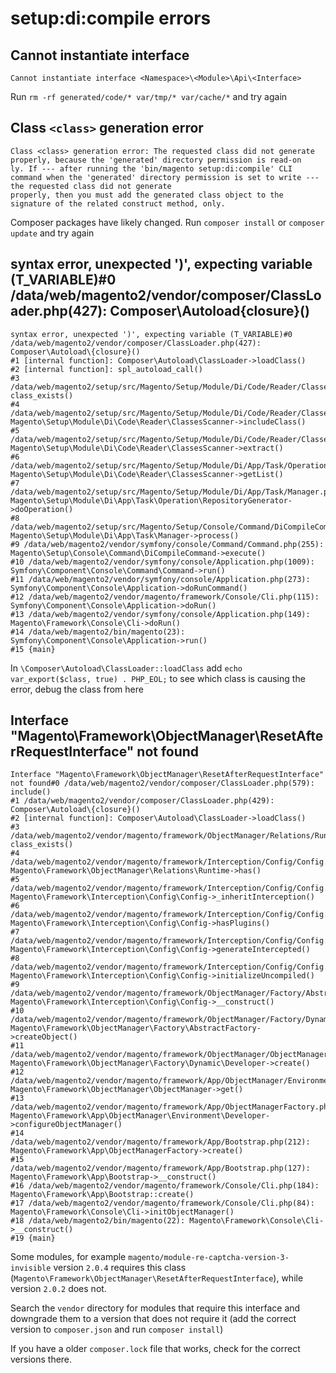 # setup:di:compile errors

## Cannot instantiate interface

```console
Cannot instantiate interface <Namespace>\<Module>\Api\<Interface>
```

Run `rm -rf generated/code/* var/tmp/* var/cache/*` and try again

##  Class `<class>` generation error

```console                                                                                                                                                                             
Class <class> generation error: The requested class did not generate properly, because the 'generated' directory permission is read-on  
ly. If --- after running the 'bin/magento setup:di:compile' CLI command when the 'generated' directory permission is set to write --- the requested class did not generate  
properly, then you must add the generated class object to the signature of the related construct method, only.                                                                                                                                                                                                               
```

Composer packages have likely changed. Run `composer install` or `composer update` and try again

## syntax error, unexpected ')', expecting variable (T_VARIABLE)#0 /data/web/magento2/vendor/composer/ClassLoader.php(427): Composer\Autoload\{closure}()

```console
syntax error, unexpected ')', expecting variable (T_VARIABLE)#0 /data/web/magento2/vendor/composer/ClassLoader.php(427): Composer\Autoload\{closure}()
#1 [internal function]: Composer\Autoload\ClassLoader->loadClass()
#2 [internal function]: spl_autoload_call()
#3 /data/web/magento2/setup/src/Magento/Setup/Module/Di/Code/Reader/ClassesScanner.php(134): class_exists()
#4 /data/web/magento2/setup/src/Magento/Setup/Module/Di/Code/Reader/ClassesScanner.php(117): Magento\Setup\Module\Di\Code\Reader\ClassesScanner->includeClass()
#5 /data/web/magento2/setup/src/Magento/Setup/Module/Di/Code/Reader/ClassesScanner.php(87): Magento\Setup\Module\Di\Code\Reader\ClassesScanner->extract()
#6 /data/web/magento2/setup/src/Magento/Setup/Module/Di/App/Task/Operation/RepositoryGenerator.php(61): Magento\Setup\Module\Di\Code\Reader\ClassesScanner->getList()
#7 /data/web/magento2/setup/src/Magento/Setup/Module/Di/App/Task/Manager.php(56): Magento\Setup\Module\Di\App\Task\Operation\RepositoryGenerator->doOperation()
#8 /data/web/magento2/setup/src/Magento/Setup/Console/Command/DiCompileCommand.php(216): Magento\Setup\Module\Di\App\Task\Manager->process()
#9 /data/web/magento2/vendor/symfony/console/Command/Command.php(255): Magento\Setup\Console\Command\DiCompileCommand->execute()
#10 /data/web/magento2/vendor/symfony/console/Application.php(1009): Symfony\Component\Console\Command\Command->run()
#11 /data/web/magento2/vendor/symfony/console/Application.php(273): Symfony\Component\Console\Application->doRunCommand()
#12 /data/web/magento2/vendor/magento/framework/Console/Cli.php(115): Symfony\Component\Console\Application->doRun()
#13 /data/web/magento2/vendor/symfony/console/Application.php(149): Magento\Framework\Console\Cli->doRun()
#14 /data/web/magento2/bin/magento(23): Symfony\Component\Console\Application->run()
#15 {main}
```

In `\Composer\Autoload\ClassLoader::loadClass` add `echo var_export($class, true) . PHP_EOL;` to see which class is causing the error, debug the class from here

## Interface "Magento\Framework\ObjectManager\ResetAfterRequestInterface" not found

```console
Interface "Magento\Framework\ObjectManager\ResetAfterRequestInterface" not found#0 /data/web/magento2/vendor/composer/ClassLoader.php(579): include()
#1 /data/web/magento2/vendor/composer/ClassLoader.php(429): Composer\Autoload\{closure}()
#2 [internal function]: Composer\Autoload\ClassLoader->loadClass()
#3 /data/web/magento2/vendor/magento/framework/ObjectManager/Relations/Runtime.php(38): class_exists()
#4 /data/web/magento2/vendor/magento/framework/Interception/Config/Config.php(157): Magento\Framework\ObjectManager\Relations\Runtime->has()
#5 /data/web/magento2/vendor/magento/framework/Interception/Config/Config.php(180): Magento\Framework\Interception\Config\Config->_inheritInterception()
#6 /data/web/magento2/vendor/magento/framework/Interception/Config/Config.php(213): Magento\Framework\Interception\Config\Config->hasPlugins()
#7 /data/web/magento2/vendor/magento/framework/Interception/Config/Config.php(190): Magento\Framework\Interception\Config\Config->generateIntercepted()
#8 /data/web/magento2/vendor/magento/framework/Interception/Config/Config.php(122): Magento\Framework\Interception\Config\Config->initializeUncompiled()
#9 /data/web/magento2/vendor/magento/framework/ObjectManager/Factory/AbstractFactory.php(121): Magento\Framework\Interception\Config\Config->__construct()
#10 /data/web/magento2/vendor/magento/framework/ObjectManager/Factory/Dynamic/Developer.php(66): Magento\Framework\ObjectManager\Factory\AbstractFactory->createObject()
#11 /data/web/magento2/vendor/magento/framework/ObjectManager/ObjectManager.php(70): Magento\Framework\ObjectManager\Factory\Dynamic\Developer->create()
#12 /data/web/magento2/vendor/magento/framework/App/ObjectManager/Environment/Developer.php(84): Magento\Framework\ObjectManager\ObjectManager->get()
#13 /data/web/magento2/vendor/magento/framework/App/ObjectManagerFactory.php(191): Magento\Framework\App\ObjectManager\Environment\Developer->configureObjectManager()
#14 /data/web/magento2/vendor/magento/framework/App/Bootstrap.php(212): Magento\Framework\App\ObjectManagerFactory->create()
#15 /data/web/magento2/vendor/magento/framework/App/Bootstrap.php(127): Magento\Framework\App\Bootstrap->__construct()
#16 /data/web/magento2/vendor/magento/framework/Console/Cli.php(184): Magento\Framework\App\Bootstrap::create()
#17 /data/web/magento2/vendor/magento/framework/Console/Cli.php(84): Magento\Framework\Console\Cli->initObjectManager()
#18 /data/web/magento2/bin/magento(22): Magento\Framework\Console\Cli->__construct()
#19 {main}
```

Some modules, for example `magento/module-re-captcha-version-3-invisible` version `2.0.4` requires this class (`Magento\Framework\ObjectManager\ResetAfterRequestInterface`), while version `2.0.2` does not.

Search the `vendor` directory for modules that require this interface and downgrade them to a version that does not require it (add the correct version to `composer.json` and run `composer install`)

If you have a older `composer.lock` file that works, check for the correct versions there.